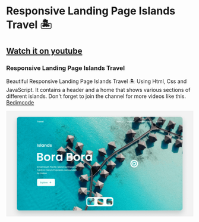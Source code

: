 # Responsive Landing Page Islands Travel 🏝️
## [Watch it on youtube](https://youtu.be/6GBVaHH_6bQ)
### Responsive Landing Page Islands Travel
Beautiful Responsive Landing Page Islands Travel 🏝️ Using Html, Css and JavaScript. It contains a header and a home that shows various sections of different islands.
Don't forget to join the channel for more videos like this. [Bedimcode](https://www.youtube.com/c/Bedimcode)

![Landing Page Travel](https://github.com/SudaisDeveloper/Landing-Page/blob/00f07ea1114d73ab9ff3e0a3a9fa06f80b6a4787/responsive-landing-page-islands-travel-main/preview.png)
